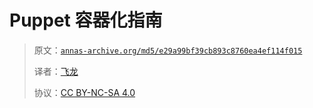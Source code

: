# Puppet 容器化指南

> 原文：[`annas-archive.org/md5/e29a99bf39cb893c8760ea4ef114f015`](https://annas-archive.org/md5/e29a99bf39cb893c8760ea4ef114f015)
> 
> 译者：[飞龙](https://github.com/wizardforcel)
> 
> 协议：[CC BY-NC-SA 4.0](http://creativecommons.org/licenses/by-nc-sa/4.0/)